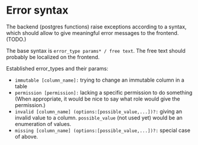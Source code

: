 # Error syntax

The backend (postgres functions) raise exceptions according to a syntax, which should allow to give meaningful error messages to the frontend. (TODO.)

The base syntax is `error_type params* / free text`. The free text should probably be localized on the frontend.

Established error_types and their params:

* `immutable [column_name]:` trying to change an immutable column in a table
* `permission [permission]:` lacking a specific permission to do something (When appropriate, it would be nice to say what role  would give the permission.)
* `invalid [column_name] (options:[possible_value,...])?:` giving an invalid value to a column. `possible_value` (not used yet) would be an enumeration of values.
* `missing [column_name] (options:[possible_value,...])?:` special case of above.
